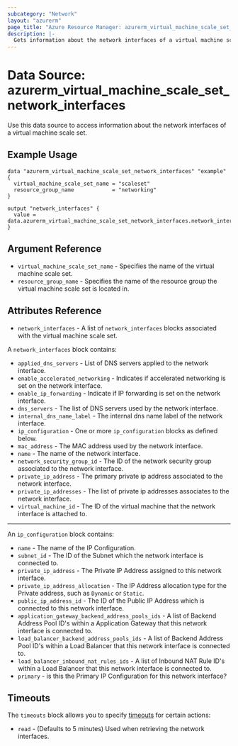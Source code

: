 ```yaml
---
subcategory: "Network"
layout: "azurerm"
page_title: "Azure Resource Manager: azurerm_virtual_machine_scale_set_network_interfaces"
description: |-
  Gets information about the network interfaces of a virtual machine scale set.
---
```


# Data Source: azurerm_virtual_machine_scale_set_network_interfaces

Use this data source to access information about the network interfaces of a virtual machine scale set.

## Example Usage

```hcl
data "azurerm_virtual_machine_scale_set_network_interfaces" "example" {
  virtual_machine_scale_set_name = "scaleset"
  resource_group_name            = "networking"
}

output "network_interfaces" {
  value = data.azurerm_virtual_machine_scale_set_network_interfaces.network_interfaces
}
```

## Argument Reference


* `virtual_machine_scale_set_name` - Specifies the name of the virtual machine scale set.
* `resource_group_name` - Specifies the name of the resource group the virtual machine scale set is located in.

## Attributes Reference

* `network_interfaces` - A list of `network_interfaces` blocks associated with the virtual machine scale set.

A `network_interfaces` block contains:

* `applied_dns_servers` - List of DNS servers applied to the network interface.
* `enable_accelerated_networking` - Indicates if accelerated networking is set on the network interface.
* `enable_ip_forwarding` - Indicate if IP forwarding is set on the network interface.
* `dns_servers` - The list of DNS servers used by the network interface.
* `internal_dns_name_label` - The internal dns name label of the network interface.
* `ip_configuration` - One or more `ip_configuration` blocks as defined below.
* `mac_address` - The MAC address used by the network interface.
* `name` - The name of the network interface.
* `network_security_group_id` - The ID of the network security group associated to the network interface.
* `private_ip_address` - The primary private ip address associated to the network interface.
* `private_ip_addresses` - The list of private ip addresses associates to the network interface.
* `virtual_machine_id` - The ID of the virtual machine that the network interface is attached to.

---

An `ip_configuration` block contains:

* `name` - The name of the IP Configuration.
* `subnet_id` - The ID of the Subnet which the network interface is connected to.
* `private_ip_address` - The Private IP Address assigned to this network interface.
* `private_ip_address_allocation` - The IP Address allocation type for the Private address, such as `Dynamic` or `Static`.
* `public_ip_address_id` - The ID of the Public IP Address which is connected to this network interface.
* `application_gateway_backend_address_pools_ids` - A list of Backend Address Pool ID's within a Application Gateway that this network interface is connected to.
* `load_balancer_backend_address_pools_ids` - A list of Backend Address Pool ID's within a Load Balancer that this network interface is connected to.
* `load_balancer_inbound_nat_rules_ids` - A list of Inbound NAT Rule ID's within a Load Balancer that this network interface is connected to.
* `primary` - is this the Primary IP Configuration for this network interface?

## Timeouts

The `timeouts` block allows you to specify [timeouts](https://www.terraform.io/docs/configuration/resources.html#timeouts) for certain actions:

* `read` - (Defaults to 5 minutes) Used when retrieving the network interfaces.
